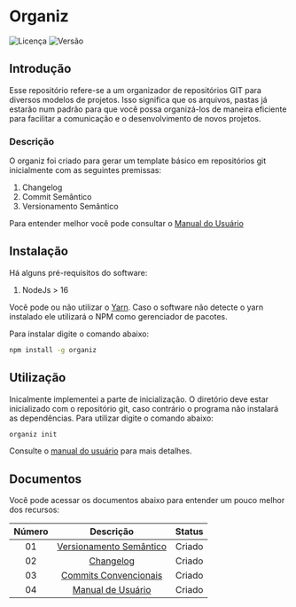 # Organiz 

![Licença](https://img.shields.io/badge/Licence-MIT-green) ![Versão](https://img.shields.io/badge/dynamic/json?color=blue&label=version&query=version&url=https%3A%2F%2Fraw.githubusercontent.com%2Fprojetos-de-software%2Forganizer%2Fmain%2Fpackage.json)

## Introdução

Esse repositório refere-se a um organizador de repositórios GIT para diversos modelos de projetos. Isso significa que os arquivos, pastas já estarão num padrão para que você possa organizá-los de maneira eficiente para facilitar a comunicação e o desenvolvimento de novos projetos.

### Descrição

O organiz foi criado para gerar um template básico em repositórios git inicialmente com as seguintes premissas: 

1. Changelog
2. Commit Semântico
3. Versionamento Semântico

Para entender melhor você pode consultar o [Manual do Usuário](docs/publish/Utilização.md)

## Instalação

Há alguns pré-requisitos do software: 

1. NodeJs > 16

Você pode ou não utilizar o [Yarn](https://yarnpkg.com/). Caso o software não detecte o yarn instalado ele utilizará o NPM como gerenciador de pacotes.

Para instalar digite o comando abaixo: 

```bash
npm install -g organiz
```

## Utilização

Inicalmente implementei a parte de inicialização. O diretório deve estar inicializado com o repositório git, caso contrário o programa não instalará as dependências. Para utilizar digite o comando abaixo:

```bash
organiz init
```

Consulte o [manual do usuário](docs/publish/Utilização.md) para mais detalhes.

## Documentos

Você pode acessar os documentos abaixo para entender um pouco melhor dos recursos:

| Número |                                   Descrição                                   | Status |
| :----: | :---------------------------------------------------------------------------: | :----: |
|   01   | [Versionamento Semântico](docs/publish/01%20-%20Versionamento%20Semântico.md) | Criado |
|   02   |                [Changelog](docs/publish/03%20-%20Changelog.md)                | Criado |
|   03   |   [Commits Convencionais](docs/publish/02%20-%20Commit%20Convencionais.md)    | Criado |
|   04   |                [Manual de Usuário](docs/publish/Utilização.md)                | Criado |
